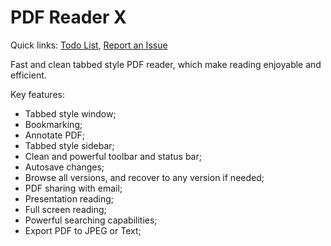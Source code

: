 PDF Reader X
============

Quick links:
[Todo List](https://github.com/kenwei/pdf_reader_x/wiki/Todo-List), 
[Report an Issue](https://github.com/kenwei/pdf_reader_x/wiki/Report-an-Issue)

Fast and clean tabbed style PDF reader, which make reading enjoyable and efficient.

Key features:

* Tabbed style window;
* Bookmarking;
* Annotate PDF;
* Tabbed style sidebar;
* Clean and powerful toolbar and status bar;
* Autosave changes;
* Browse all versions, and recover to any version if needed;
* PDF sharing with email;
* Presentation reading;
* Full screen reading;
* Powerful searching capabilities;
* Export PDF to JPEG or Text;

